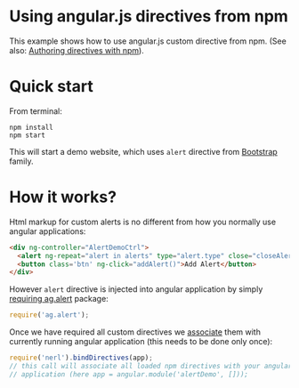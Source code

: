 Using angular.js directives from npm
====================================

This example shows how to use angular.js custom directive from npm. (See also: [Authoring directives with npm](https://github.com/anvaka/nerl/tree/master/prototype/00.angular%20package%20-%20alert)).

# Quick start

From terminal:
```
npm install
npm start
```

This will start a demo website, which uses `alert` directive from [Bootstrap](http://angular-ui.github.io/bootstrap/#/alert) family.

# How it works?

Html markup for custom alerts is no different from how you normally use angular applications:
``` html
<div ng-controller="AlertDemoCtrl">
  <alert ng-repeat="alert in alerts" type="alert.type" close="closeAlert($index)">{{alert.msg}}</alert>
  <button class='btn' ng-click="addAlert()">Add Alert</button>
</div>
```

However `alert` directive is injected into angular application by simply [requiring ag.alert](https://github.com/anvaka/nerl/blob/master/prototype/01.using%20angular%20package/alertDemoController.js#L3-L5) package:
``` js
require('ag.alert');
```

Once we have required all custom directives we [associate](https://github.com/anvaka/nerl/blob/master/prototype/01.using%20angular%20package/app.js#L6-L7) them with currently running angular application (this needs to be done only once):
``` js
require('nerl').bindDirectives(app);
// this call will associate all loaded npm directives with your angular
// application (here app = angular.module('alertDemo', []));
```
